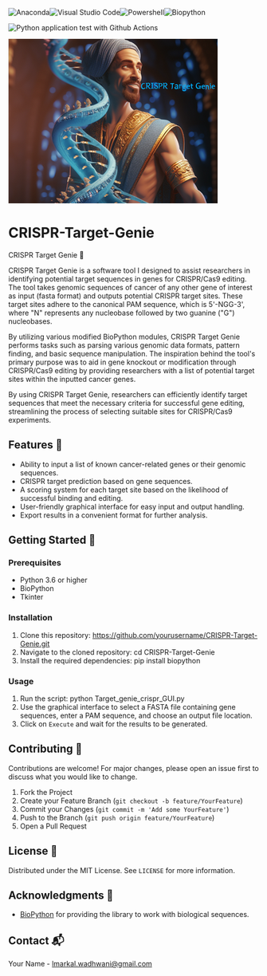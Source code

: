 ![Anaconda](https://img.shields.io/badge/Anaconda-47dfd3)![Visual Studio Code](https://img.shields.io/badge/VisualStudioCode-cbf808)![Powershell](https://img.shields.io/badge/Powershell-c2bdc9)![Biopython](https://img.shields.io/badge/Biopython-b470ff)

![Python application test with Github Actions](https://github.com/lakshmanwadhwani/CRISPR-Target-Genie/actions/workflows/main.yml/badge.svg)

![Target Genie Image](./Target%20Genie%20image.png)

# CRISPR-Target-Genie
CRISPR Target Genie 🧬

CRISPR Target Genie is a software tool I designed to assist researchers in identifying potential target sequences in genes for CRISPR/Cas9 editing. The tool takes genomic sequences of cancer of any other gene of interest as input (fasta format) and outputs potential CRISPR target sites. These target sites adhere to the canonical PAM sequence, which is 5'-NGG-3', where "N" represents any nucleobase followed by two guanine ("G") nucleobases.

By utilizing  various modified BioPython modules, CRISPR Target Genie performs tasks such as parsing various genomic data formats, pattern finding, and basic sequence manipulation. The inspiration behind the tool's primary purpose was to aid in gene knockout or modification through CRISPR/Cas9 editing by providing researchers with a list of potential target sites within the inputted cancer genes.

By using CRISPR Target Genie, researchers can efficiently identify target sequences that meet the necessary criteria for successful gene editing, streamlining the process of selecting suitable sites for CRISPR/Cas9 experiments.

## Features 🚀
- Ability to input a list of known cancer-related genes or their genomic sequences.
- CRISPR target prediction based on gene sequences.
- A scoring system for each target site based on the likelihood of successful binding and editing.
- User-friendly graphical interface for easy input and output handling.
- Export results in a convenient format for further analysis.

## Getting Started 🏁
### Prerequisites
- Python 3.6 or higher
- BioPython
- Tkinter

### Installation
1. Clone this repository:
   https://github.com/yourusername/CRISPR-Target-Genie.git
2. Navigate to the cloned repository:
   cd CRISPR-Target-Genie
3. Install the required dependencies:
   pip install biopython

### Usage
1. Run the script: python Target_genie_crispr_GUI.py
2. Use the graphical interface to select a FASTA file containing gene sequences, enter a PAM sequence, and choose an output file location.
3. Click on `Execute` and wait for the results to be generated.

## Contributing 🤝
Contributions are welcome! For major changes, please open an issue first to discuss what you would like to change.

1. Fork the Project
2. Create your Feature Branch (`git checkout -b feature/YourFeature`)
3. Commit your Changes (`git commit -m 'Add some YourFeature'`)
4. Push to the Branch (`git push origin feature/YourFeature`)
5. Open a Pull Request

## License 📄
Distributed under the MIT License. See `LICENSE` for more information.

## Acknowledgments 🙌
- [BioPython](https://biopython.org/) for providing the library to work with biological sequences.

## Contact 📬
Your Name - lmarkal.wadhwani@gmail.com

   
   
   

   





